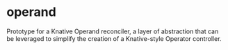 # operand
Prototype for a Knative Operand reconciler, a layer of abstraction that can be leveraged to simplify the creation of a Knative-style Operator controller.

